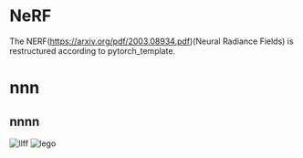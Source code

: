 NeRF
=====
The NERF(https://arxiv.org/pdf/2003.08934.pdf)(Neural Radiance Fields) is restructured according to pytorch_template.
# nnn
## nnnn

![llff](https://github.com/PatrioticDedicated/Result/blob/main/gif/llff.gif)
![lego](https://user-images.githubusercontent.com/61340340/236772533-a7d382ab-2155-47f1-8c57-87efa8949ec2.gif)
